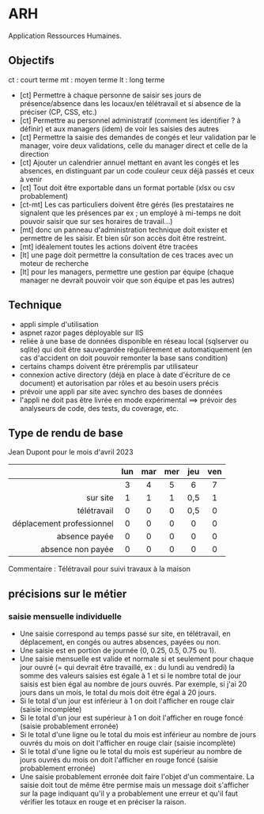 # ARH
Application Ressources Humaines.

## Objectifs
ct : court terme
mt : moyen terme
lt : long terme
- [ct] Permettre à chaque personne de saisir ses jours de présence/absence dans les locaux/en télétravail et si absence de la préciser (CP, CSS, etc.)
- [ct] Permettre au personnel administratif (comment les identifier ? à définir) et aux managers (idem) de voir les saisies des autres 
- [ct] Permettre la saisie des demandes de congés et leur validation par le manager, voire deux validations, celle du manager direct et celle de la direction
- [ct] Ajouter un calendrier annuel mettant en avant les congés et les absences, en distinguant par un code couleur ceux déjà passés et ceux à venir
- [ct] Tout doit être exportable dans un format portable (xlsx ou csv probablement)
- [ct-mt] Les cas particuliers doivent être gérés (les prestataires ne signalent que les présences par ex ; un employé à mi-temps ne doit pouvoir saisir que sur ses horaires de travail...) 
- [mt] donc un panneau d'administration technique doit exister et permettre de les saisir. Et bien sûr son accès doit être restreint.
- [mt] idéalement toutes les actions doivent être tracées
- [lt] une page doit permettre la consultation de ces traces avec un moteur de recherche
- [lt] pour les managers, permettre une gestion par équipe (chaque manager ne devrait pouvoir voir que son équipe et pas les autres)

## Technique
- appli simple d'utilisation
- aspnet razor pages déployable sur IIS
- reliée à une base de données disponible en réseau local (sqlserver ou sqlite) qui doit être sauvegardée régulièrement et automatiquement (en cas d'accident on doit pouvoir remonter la base sans condition)
- certains champs doivent être préremplis par utilisateur
- connexion active directory (déjà en place à date d'écriture de ce document) et autorisation par rôles et au besoin users précis
- prévoir une appli par site avec synchro des bases de données
- l'appli ne doit pas être livrée en mode expérimental ==> prévoir des analyseurs de code, des tests, du coverage, etc.

## Type de rendu de base 

Jean Dupont pour le mois d'avril 2023

|  | lun | mar | mer | jeu | ven |
|--:|:-----:|:-----:|:-----:|:-----:|:-----:|
| |3|4|5|6|7|
|sur site|1|1|1|0,5|1|
|télétravail|0|0|0|0,5|0|
|déplacement professionnel|0|0|0|0|0|
|absence payée|0|0|0|0|0|
|absence non payée|0|0|0|0|0|

Commentaire : 
Télétravail pour suivi travaux à la maison

## précisions sur le métier

### saisie mensuelle individuelle

- Une saisie correspond au temps passé sur site, en télétravail, en déplacement, en congés ou autres absences, payées ou non. 
- Une saisie est en portion de journée (0, 0.25, 0.5, 0.75 ou 1).
- Une saisie mensuelle est valide et normale si et seulement pour chaque jour ouvré (= qui devrait être travaillé, ex : du lundi au vendredi) la somme des valeurs saisies est égale à 1 et si le nombre total de jour saisis est bien égal au nombre de jours ouvrés. Par exemple, si j'ai 20 jours dans un mois, le total du mois doit être égal à 20 jours.
- Si le total d'un jour est inférieur à 1 on doit l'afficher en rouge clair (saisie incomplète)
- Si le total d'un jour est supérieur à 1 on doit l'afficher en rouge foncé (saisie probablement erronée)
- Si le total d'une ligne ou le total du mois est inférieur au nombre de jours ouvrés du mois on doit l'afficher en rouge clair (saisie incomplète)
- Si le total d'une ligne ou le total du mois est supérieur au nombre de jours ouvrés du mois on doit l'afficher en rouge foncé (saisie probablement erronée)
- Une saisie probablement erronée doit faire l'objet d'un commentaire. La saisie doit tout de même être permise mais un message doit s'afficher sur la page indiquant qu'il y a probablement une erreur et qu'il faut vérifier les totaux en rouge et en préciser la raison.
